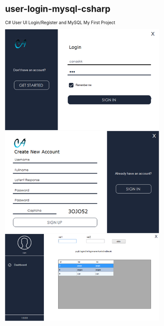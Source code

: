 # user-login-mysql-csharp
C# User UI Login/Register and MySQL
My First Project


![](images/1.png)
![](images/2.png)
![](images/3.png)
